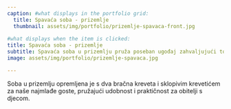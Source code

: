 ```yaml
---
caption: #what displays in the portfolio grid:
  title: Spavaća soba - prizemlje
  thumbnail: assets/img/portfolio/prizemlje-spavaca-front.jpg
  
#what displays when the item is clicked:
title: Spavaća soba - prizemlje
subtitle: Spavaća soba u prizemlju pruža poseban ugođaj zahvaljujući toplom kaminu, idealnom za opuštanje u ugodnom ambijentu
image: assets/img/portfolio/prizemlje-spavaca.jpg

---
```

Soba u prizemlju opremljena je s dva bračna kreveta i sklopivim krevetićem za naše najmlađe goste, pružajući udobnost i praktičnost za obitelji s djecom.